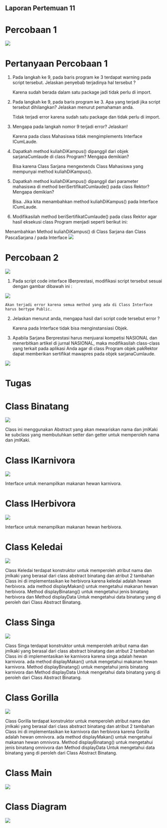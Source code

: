 ## Laporan Pertemuan 11

# Percobaan 1

<img src="Img/SingleInterface.PNG" />

# Pertanyaan Percobaan 1

1.  Pada langkah ke 9, pada baris program ke 3 terdapat warning pada script tersebut. Jelaskan penyebab terjadinya hal tersebut ?
    
    Karena sudah berada dalam satu package jadi tidak perlu di import.
    
2.  Pada langkah ke 9, pada baris program ke 3. Apa yang terjadi jika script tersebut dihilangkan? Jelaskan menurut pemahaman anda.
    
    Tidak terjadi error karena sudah satu package dan tidak perlu di import.
    
3.  Mengapa pada langkah nomor 9 terjadi error? Jelaskan!

    Karena pada class Mahasiswa tidak mengimplements Interface ICumLaude.
    
4.  Dapatkah method kuliahDiKampus() dipanggil dari objek sarjanaCumlaude di class Program? Mengapa demikian?

    Bisa karena Class Sarjana mengextends Class Mahasiswa yang mempunyai method kuliahDiKampus().
    
5.  Dapatkah method kuliahDiKampus() dipanggil dari parameter mahasiswa di method beriSertifikatCumlaude() pada class Rektor? Mengapa demikian?

    Bisa. Jika kita menambahkan method kuliahDiKampus() pada Interface ICumLaude.
    
6. Modifikasilah method beriSertifikatCumlaude() pada class Rektor agar hasil eksekusi class Program menjadi seperti berikut ini:

  Menambahkan Method kuliahDiKampus() di Class Sarjana dan Class PascaSarjana / pada Interface
<img src="Img/Pertanyaan1.6.PNG" />

# Percobaan 2

<img src="Img/MultipleInterface.PNG" />

1.  Pada script code interface IBerprestasi, modifikasi script tersebut sesuai dengan gambar dibawah ini :

<img src="Img/Pertanyaan2.1.PNG" />

    Akan terjadi error karena semua method yang ada di Class Interface harus bertype Public.
    
2.  Jelaskan menurut anda, mengapa hasil dari script code tersebut error ?

    Karena pada Interface tidak bisa menginstansiasi Objek.
    
3.  Apabila Sarjana Berprestasi harus menjuarai kompetisi NASIONAL dan menerbitkan artikel di jurnal NASIONAL, 
    maka modifikasilah class-class yang terkait pada aplikasi Anda agar di class Program objek pakRektor dapat 
    memberikan sertifikat mawapres pada objek sarjanaCumlaude.
    
<img src="Img/Pertanyaan2.3.PNG" />

# Tugas

# Class Binatang

<img src="Img/Binatang.PNG" />

Class ini menggunakan Abstract yang akan mewariskan nama dan jmlKaki ke subclass yang membutuhkan setter dan getter untuk memperoleh nama dan jmlKaki.

# Class IKarnivora

<img src="Img/Karnivora.PNG" />

Interface untuk menampilkan makanan hewan karnivora.

# Class IHerbivora

<img src="Img/Herbivora.PNG" />

Interface untuk menampilkan makanan hewan herbivora.

# Class Keledai

<img src="Img/Keledai.PNG" />

Class Keledai terdapat konstruktor untuk memperoleh atribut nama dan jmlkaki yang berasal dari class abstract binatang dan atribut 2 tambahan
Class ini di implementasikan ke herbivora karena keledai adalah hewan herbivora. ada method displayMakan() untuk mengetahui makanan hewan herbivora.
Method displayBinatang() untuk mengetahui jenis binatang herbivora dan Method displayData Untuk mengetahui data binatang yang di peroleh dari
Class Abstract Binatang.

# Class Singa

<img src="Img/Singa.PNG" />

Class Singa terdapat konstruktor untuk memperoleh atribut nama dan jmlkaki yang berasal dari class abstract binatang dan atribut 2 tambahan
Class ini di implementasikan ke karnivora karena singa adalah hewan karnivora. ada method displayMakan() untuk mengetahui makanan hewan karnivora.
Method displayBinatang() untuk mengetahui jenis binatang karnivora dan Method displayData Untuk mengetahui data binatang yang di peroleh dari
Class Abstract Binatang.

# Class Gorilla

<img src="Img/Gorilla.PNG" />

Class Gorilla terdapat konstruktor untuk memperoleh atribut nama dan jmlkaki yang berasal dari class abstract binatang dan atribut 2 tambahan
Class ini di implementasikan ke karnivora dan herbivora karena Gorilla adalah hewan omnivora. ada method displayMakan() untuk mengetahui makanan hewan omnivora.
Method displayBinatang() untuk mengetahui jenis binatang omnivora dan Method displayData Untuk mengetahui data binatang yang di peroleh dari
Class Abstract Binatang.

# Class Main

<img src="Img/Main.PNG" />

# Class Diagram

<img src="Img/ClassDiagram.jpg" />
    
